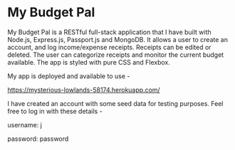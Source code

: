 # My Budget Pal

My Budget Pal is a RESTful full-stack application that I have built with Node.js, Express.js, Passport.js and MongoDB. It allows a user to create an account, and log income/expense receipts. Receipts can be edited or deleted. The user can categorize receipts and monitor the current budget available. The app is styled with pure CSS and Flexbox.

My app is deployed and available to use - 

https://mysterious-lowlands-58174.herokuapp.com/

I have created an account with some seed data for testing purposes. Feel free to log in with these details - 

username: j

password: password




